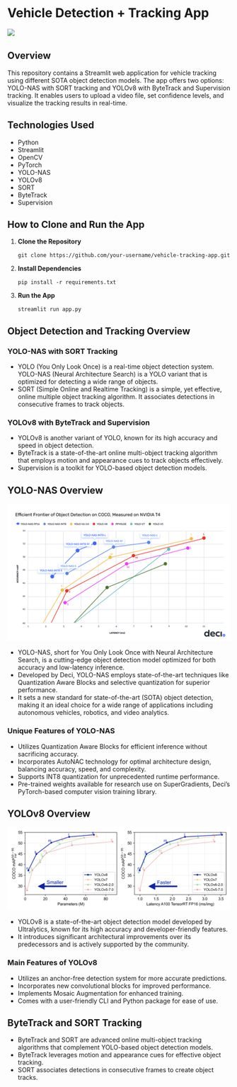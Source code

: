 # Vehicle Detection + Tracking App
![](images/vehicle_tracking.gif)
## Overview
This repository contains a Streamlit web application for vehicle tracking using different SOTA object detection models. The app offers two options: YOLO-NAS with SORT tracking and YOLOv8 with ByteTrack and Supervision tracking. It enables users to upload a video file, set confidence levels, and visualize the tracking results in real-time. 

## Technologies Used
- Python
- Streamlit
- OpenCV
- PyTorch
- YOLO-NAS
- YOLOv8
- SORT 
- ByteTrack
- Supervision 

## How to Clone and Run the App
1. **Clone the Repository**

    ```
    git clone https://github.com/your-username/vehicle-tracking-app.git
    ```

2. **Install Dependencies**

    ```
    pip install -r requirements.txt
    ```


3. **Run the App**

    ```
    streamlit run app.py
    ```



## Object Detection and Tracking Overview

### YOLO-NAS with SORT Tracking
- YOLO (You Only Look Once) is a real-time object detection system. YOLO-NAS (Neural Architecture Search) is a YOLO variant that is optimized for detecting a wide range of objects.
- SORT (Simple Online and Realtime Tracking) is a simple, yet effective, online multiple object tracking algorithm. It associates detections in consecutive frames to track objects.

### YOLOv8 with ByteTrack and Supervision
- YOLOv8 is another variant of YOLO, known for its high accuracy and speed in object detection.
- ByteTrack is a state-of-the-art online multi-object tracking algorithm that employs motion and appearance cues to track objects effectively.
- Supervision is a toolkit for YOLO-based object detection models.

## YOLO-NAS Overview
![](./images/yolo_nas_frontier.png)
- YOLO-NAS, short for You Only Look Once with Neural Architecture Search, is a cutting-edge object detection model optimized for both accuracy and low-latency inference.
- Developed by Deci, YOLO-NAS employs state-of-the-art techniques like Quantization Aware Blocks and selective quantization for superior performance.
- It sets a new standard for state-of-the-art (SOTA) object detection, making it an ideal choice for a wide range of applications including autonomous vehicles, robotics, and video analytics.

### Unique Features of YOLO-NAS
- Utilizes Quantization Aware Blocks for efficient inference without sacrificing accuracy.
- Incorporates AutoNAC technology for optimal architecture design, balancing accuracy, speed, and complexity.
- Supports INT8 quantization for unprecedented runtime performance.
- Pre-trained weights available for research use on SuperGradients, Deci’s PyTorch-based computer vision training library.

## YOLOv8 Overview
![](./images/yolo-comparison-plots.png)
- YOLOv8 is a state-of-the-art object detection model developed by Ultralytics, known for its high accuracy and developer-friendly features.
- It introduces significant architectural improvements over its predecessors and is actively supported by the community.

### Main Features of YOLOv8
- Utilizes an anchor-free detection system for more accurate predictions.
- Incorporates new convolutional blocks for improved performance.
- Implements Mosaic Augmentation for enhanced training.
- Comes with a user-friendly CLI and Python package for ease of use.

## ByteTrack and SORT Tracking
- ByteTrack and SORT are advanced online multi-object tracking algorithms that complement YOLO-based object detection models.
- ByteTrack leverages motion and appearance cues for effective object tracking.
- SORT associates detections in consecutive frames to create object tracks.




